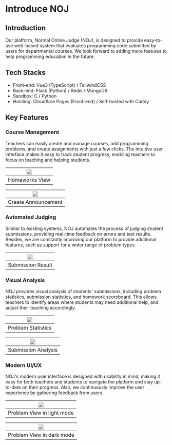 # Introduce NOJ

## Introduction

Our platform, Normal Online Judge (NOJ), is designed to provide easy-to-use web-based system that evaluates programming code submitted by users for departmental courses.
We look forward to adding more features to help programming education in the future.


## Tech Stacks
- Front-end: Vue3 (TypeScript) / TailwindCSS
- Back-end: Flask (Python) / Redis / MongoDB
- Sandbox: C / Python
- Hoisting: Cloudflare Pages (Front-end) / Self-hosted with Caddy


## Key Features

### Course Management
Teachers can easily create and manage courses, add programming problems, and create assignments with just a few clicks. The intuitive user interface makes it easy to track student progress, enabling teachers to focus on teaching and helping students.

| ![](https://i.imgur.com/9Lte94l.png) |
| :---: |
| Homeworks View |

| ![](https://i.imgur.com/UJDl2ik.png) |
| :---: |
| Create Announcement |

### Automated Judging
Similar to existing systems, NOJ automates the process of judging student submissions, providing real-time feedback on errors and test results. Besides, we are constantly improving our platform to provide additional features, such as support for a wider range of problem types.

| ![](https://i.imgur.com/DaqhYp6.png) |
| :---: |
| Submission Result |

### Visual Analysis
NOJ provides visual analysis of students' submissions, including problem statistics, submission statistics, and homework scoreboard. This allows teachers to identify areas where students may need additional help, and adjust their teaching accordingly.

| ![](https://i.imgur.com/YgJb91e.png) |
| :---: |
| Problem Statistics |

| ![](https://i.imgur.com/wmH4kB0.png) |
| :---: |
| Submission Analysis |

### Modern UI/UX
NOJ's modern user interface is designed with usability in mind, making it easy for both teachers and students to navigate the platform and stay up-to-date on their progress. Also, we continuously improve the user experience by gathering feedback from users.

| ![](https://i.imgur.com/SYFhF53.png) |
| :---: |
| Problem View in light mode |

| ![](https://i.imgur.com/USu9Vsj.png) |
| :---: |
| Problem View in dark mode |

